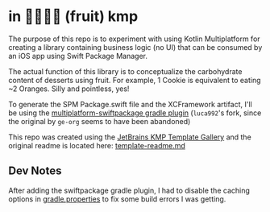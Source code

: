 # in 🍎🍐🥝🍊 (fruit) kmp
The purpose of this repo is to experiment with using Kotlin Multiplatform for creating a library containing business logic (no UI) that can be consumed by an iOS app using Swift Package Manager.

The actual function of this library is to conceptualize the carbohydrate content of desserts using fruit. For example, 1 Cookie is equivalent to eating ~2 Oranges. Silly and pointless, yes!

To generate the SPM Package.swift file and the XCFramework artifact, I'll be using the [multiplatform-swiftpackage gradle plugin](https://github.com/luca992/multiplatform-swiftpackage) (`luca992`'s fork, since the original by `ge-org` seems to have been abandoned)

This repo was created using the [JetBrains KMP Template Gallery](https://kmp.jetbrains.com/#templateGallery) and the original readme is located here: [template-readme.md](template-readme.md)

## Dev Notes

After adding the swiftpackage gradle plugin, I had to disable the caching options in [gradle.properties](gradle.properties) to fix some build errors I was getting.

